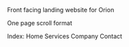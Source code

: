 Front facing landing website for Orion

One page scroll format

Index: 
Home
Services
Company
Contact
